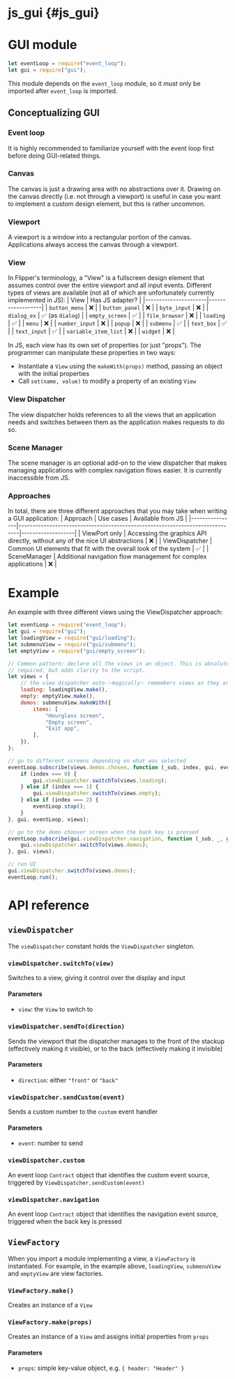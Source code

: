 # js_gui {#js_gui}

# GUI module
```js
let eventLoop = require("event_loop");
let gui = require("gui");
```

This module depends on the `event_loop` module, so it _must_ only be imported
after `event_loop` is imported.

## Conceptualizing GUI
### Event loop
It is highly recommended to familiarize yourself with the event loop first
before doing GUI-related things.

### Canvas
The canvas is just a drawing area with no abstractions over it. Drawing on the
canvas directly (i.e. not through a viewport) is useful in case you want to
implement a custom design element, but this is rather uncommon.

### Viewport
A viewport is a window into a rectangular portion of the canvas. Applications
always access the canvas through a viewport.

### View
In Flipper's terminology, a "View" is a fullscreen design element that assumes
control over the entire viewport and all input events. Different types of views
are available (not all of which are unfortunately currently implemented in JS):
| View                 | Has JS adapter?  |
|----------------------|------------------|
| `button_menu`        | ❌               |
| `button_panel`       | ❌               |
| `byte_input`         | ❌               |
| `dialog_ex`          | ✅ (as `dialog`) |
| `empty_screen`       | ✅               |
| `file_browser`       | ❌               |
| `loading`            | ✅               |
| `menu`               | ❌               |
| `number_input`       | ❌               |
| `popup`              | ❌               |
| `submenu`            | ✅               |
| `text_box`           | ✅               |
| `text_input`         | ✅               |
| `variable_item_list` | ❌               |
| `widget`             | ❌               |

In JS, each view has its own set of properties (or just "props"). The programmer
can manipulate these properties in two ways:
  - Instantiate a `View` using the `makeWith(props)` method, passing an object
    with the initial properties
  - Call `set(name, value)` to modify a property of an existing `View`

### View Dispatcher
The view dispatcher holds references to all the views that an application needs
and switches between them as the application makes requests to do so.

### Scene Manager
The scene manager is an optional add-on to the view dispatcher that makes
managing applications with complex navigation flows easier. It is currently
inaccessible from JS.

### Approaches
In total, there are three different approaches that you may take when writing
a GUI application:
| Approach       | Use cases                                                                    | Available from JS |
|----------------|------------------------------------------------------------------------------|-------------------|
| ViewPort only  | Accessing the graphics API directly, without any of the nice UI abstractions | ❌                |
| ViewDispatcher | Common UI elements that fit with the overall look of the system              | ✅                |
| SceneManager   | Additional navigation flow management for complex applications               | ❌                |

# Example
An example with three different views using the ViewDispatcher approach:
```js
let eventLoop = require("event_loop");
let gui = require("gui");
let loadingView = require("gui/loading");
let submenuView = require("gui/submenu");
let emptyView = require("gui/empty_screen");

// Common pattern: declare all the views in an object. This is absolutely not
// required, but adds clarity to the script.
let views = {
    // the view dispatcher auto-✨magically✨ remembers views as they are created
    loading: loadingView.make(),
    empty: emptyView.make(),
    demos: submenuView.makeWith({
        items: [
            "Hourglass screen",
            "Empty screen",
            "Exit app",
        ],
    }),
};

// go to different screens depending on what was selected
eventLoop.subscribe(views.demos.chosen, function (_sub, index, gui, eventLoop, views) {
    if (index === 0) {
        gui.viewDispatcher.switchTo(views.loading);
    } else if (index === 1) {
        gui.viewDispatcher.switchTo(views.empty);
    } else if (index === 2) {
        eventLoop.stop();
    }
}, gui, eventLoop, views);

// go to the demo chooser screen when the back key is pressed
eventLoop.subscribe(gui.viewDispatcher.navigation, function (_sub, _, gui, views) {
    gui.viewDispatcher.switchTo(views.demos);
}, gui, views);

// run UI
gui.viewDispatcher.switchTo(views.demos);
eventLoop.run();
```

# API reference
## `viewDispatcher`
The `viewDispatcher` constant holds the `ViewDispatcher` singleton.

### `viewDispatcher.switchTo(view)`
Switches to a view, giving it control over the display and input

#### Parameters
  - `view`: the `View` to switch to

### `viewDispatcher.sendTo(direction)`
Sends the viewport that the dispatcher manages to the front of the stackup
(effectively making it visible), or to the back (effectively making it
invisible)

#### Parameters
  - `direction`: either `"front"` or `"back"`

### `viewDispatcher.sendCustom(event)`
Sends a custom number to the `custom` event handler

#### Parameters
  - `event`: number to send

### `viewDispatcher.custom`
An event loop `Contract` object that identifies the custom event source,
triggered by `ViewDispatcher.sendCustom(event)`

### `viewDispatcher.navigation`
An event loop `Contract` object that identifies the navigation event source,
triggered when the back key is pressed

## `ViewFactory`
When you import a module implementing a view, a `ViewFactory` is instantiated.
For example, in the example above, `loadingView`, `submenuView` and `emptyView`
are view factories.

### `ViewFactory.make()`
Creates an instance of a `View`

### `ViewFactory.make(props)`
Creates an instance of a `View` and assigns initial properties from `props`

#### Parameters
  - `props`: simple key-value object, e.g. `{ header: "Header" }`
